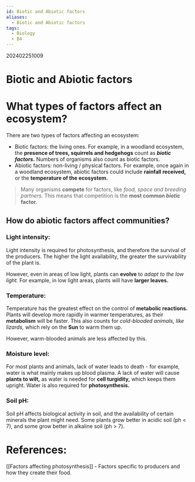 ```yaml
---
id: Biotic and Abiotic factors
aliases:
  - Biotic and Abiotic factors
tags:
  - Biology
  - B4
---
```

202402251009

# Biotic and Abiotic factors

# What types of factors affect an ecosystem?

There are two types of factors affecting an ecosystem:

- Biotic factors: the living ones. For example, in a woodland ecosystem, the **presence of trees, squirrels and hedgehogs** count as ***biotic factors.*** Numbers of organisms also count as biotic factors.
- Abiotic factors: non-living / physical factors. For example, once again in a woodland ecosystem, abiotic factors could include **rainfall received,** or the **temperature of the ecosystem.** 

> Many organisms **compete** for factors, like *food, space and breeding partners.* This means that competition is the **most common *biotic* factor.** 

## How do **abiotic factors** affect communities?

### Light intensity:

Light intensity is required for photosynthesis, and therefore the survival of the producers. The higher the light availability, the greater the survivability of the plant is.

However, even in areas of low light, plants can **evolve** to *adapt to the low light.* For example, in low light areas, plants will have **larger leaves.** 

### Temperature:

Temperature has the greatest effect on the control of **metabolic reactions.** Plants will develop more rapidly in warmer temperatures, as their **metabolism** will be faster. This also counts for *cold-blooded animals, like lizards,* which rely on the **Sun** to warm them up.

However, warm-blooded animals are less affected by this.

### Moisture level:

For most plants and animals, lack of water leads to death - for example, water is what mainly makes up blood plasma. A lack of water will cause **plants to wilt,** as water is needed for **cell turgidity,** which keeps them upright. Water is also required for **photosynthesis.** 

### Soil pH:

Soil pH affects biological activity in soil, and the availability of certain minerals the plant might need. Some plants grow better in acidic soil (ph < 7), and some grow better in alkaline soil (ph > 7).

# **References:** 

[[Factors affecting photosynthesis]] - Factors specific to producers and how they create their food.
